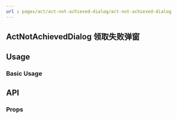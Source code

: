 ```yaml
---
url : pages/act/act-not-achieved-dialog/act-not-achieved-dialog
---
```


## ActNotAchievedDialog 领取失败弹窗


## Usage

### Basic Usage

## API

### Props

